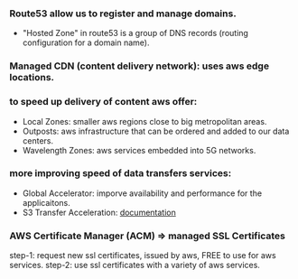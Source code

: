 
### Route53 allow us to register and manage domains.
  - "Hosted Zone" in route53 is a group of DNS records (routing configuration for a domain name).

### Managed CDN (content delivery network): uses aws edge locations.

### to speed up delivery of content aws offer:
  - Local Zones: smaller aws regions close to big metropolitan areas.
  - Outposts: aws infrastructure that can be ordered and added to our data centers.
  - Wavelength Zones: aws services embedded into 5G networks.

### more improving speed of data transfers services:
  - Global Accelerator: imporve availability and performance for the applicaitons.
  - S3 Transfer Acceleration: [documentation](https://aws.amazon.com/s3/transfer-acceleration/)

### AWS Certificate Manager (ACM) => managed SSL Certificates
  step-1: request new ssl certificates, issued by aws, FREE to use for aws services.
  step-2: use ssl certificates with a variety of aws services.